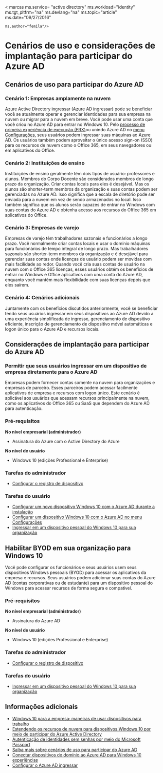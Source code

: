 <properties
    pageTitle="Cenários de uso e considerações de implantação para participar do Azure AD | Microsoft Azure"
    description="Explica como os administradores podem configurar participar do Azure AD para seus usuários finais (funcionários, alunos, outros usuários). Ele também aborda os cenários reais diferentes para usar o Azure AD ingressar."
    services="active-directory"
    documentationCenter=""
    authors="femila"
    manager="swadhwa"
    editor=""
    tags="azure-classic-portal"/>

< marcas ms.service= "active directory" ms.workload="identity" ms.tgt_pltfrm="na" ms.devlang="na" ms.topic="article" ms.date="09/27/2016"

    ms.author="femila"/>

# <a name="usage-scenarios-and-deployment-considerations-for-azure-ad-join"></a>Cenários de uso e considerações de implantação para participar do Azure AD

## <a name="usage-scenarios-for-azure-ad-join"></a>Cenários de uso para participar do Azure AD
### <a name="scenario-1-businesses-largely-in-the-cloud"></a>Cenário 1: Empresas amplamente na nuvem

Azure Active Directory ingressar (Azure AD ingressar) pode se beneficiar você se atualmente operar e gerenciar identidades para sua empresa na nuvem ou migrar para a nuvem em breve. Você pode usar uma conta que você criou no Azure AD para entrar no Windows 10. Pelo [processo de primeira experiência de execução (FRX)](active-directory-azureadjoin-user-frx.md)ou unindo Azure AD no [menu Configurações](active-directory-azureadjoin-user-upgrade.md), seus usuários podem ingressar suas máquinas ao Azure AD.  Os usuários também podem aproveitar o único acesso sign-on (SSO) para os recursos de nuvem como o Office 365, em seus navegadores ou em aplicativos do Office.

### <a name="scenario-2-educational-institutions"></a>Cenário 2: Instituições de ensino

Instituições de ensino geralmente têm dois tipos de usuário: professores e alunos. Membros do Corpo Docente são considerados membros de longo prazo da organização. Criar contas locais para eles é desejável. Mas os alunos são shorter-term membros da organização e suas contas podem ser gerenciadas no Azure AD. Isso significa que a escala de diretório pode ser enviada para a nuvem em vez de sendo armazenados no local. Isso também significa que os alunos serão capazes de entrar no Windows com suas contas do Azure AD e obtenha acesso aos recursos do Office 365 em aplicativos do Office.

### <a name="scenario-3-retail-businesses"></a>Cenário 3: Empresas de varejo

Empresas de varejo têm trabalhadores sazonais e funcionários a longo prazo. Você normalmente criar contas locais e usar o domínio máquinas para funcionários de tempo integral de longo prazo. Mas trabalhadores sazonais são shorter-term membros da organização e é desejável para gerenciar suas contas onde licenças de usuário podem ser movidas com mais facilidade ao redor. Quando você cria suas contas de usuário na nuvem com o Office 365 licenças, esses usuários obtém os benefícios de entrar no Windows e Office aplicativos com uma conta do Azure AD, enquanto você mantém mais flexibilidade com suas licenças depois que eles saírem.

### <a name="scenario-4-additional-scenarios"></a>Cenário 4: Cenários adicionais

Juntamente com os benefícios discutidos anteriormente, você se beneficiar tendo seus usuários ingressar em seus dispositivos ao Azure AD devido a uma experiência simplificada de ingresso, gerenciamento de dispositivo eficiente, inscrição de gerenciamento de dispositivo móvel automáticas e logon único para o Azure AD e recursos locais.  


## <a name="deployment-considerations-for-azure-ad-join"></a>Considerações de implantação para participar do Azure AD

### <a name="enable-your-users-to-join-a-company-owned-device-directly-to-azure-ad"></a>Permitir que seus usuários ingressar em um dispositivo de empresa diretamente para o Azure AD


Empresas podem fornecer contas somente na nuvem para organizações e empresas de parceiro. Esses parceiros podem acessar facilmente aplicativos de empresa e recursos com logon único. Este cenário é aplicável aos usuários que acessam recursos principalmente na nuvem, como os aplicativos do Office 365 ou SaaS que dependem do Azure AD para autenticação.

### <a name="prerequisites"></a>Pré-requisitos
**No nível empresarial (administrador)**

*   Assinatura do Azure com o Active Directory do Azure  

**No nível de usuário**

*   Windows 10 (edições Professional e Enterprise)

### <a name="administrator-tasks"></a>Tarefas do administrador
* [Configurar o registro de dispositivo](active-directory-azureadjoin-setup.md)

### <a name="user-tasks"></a>Tarefas do usuário
* [Configurar um novo dispositivo Windows 10 com o Azure AD durante a instalação](active-directory-azureadjoin-user-frx.md)
* [Configurar um dispositivo Windows 10 com o Azure AD no menu Configurações](active-directory-azureadjoin-user-upgrade.md)
* [Ingressar em um dispositivo pessoal do Windows 10 para sua organização](active-directory-azureadjoin-personal-device.md)



## <a name="enable-byod-in-your-organization-for-windows-10"></a>Habilitar BYOD em sua organização para Windows 10
Você pode configurar os funcionários e seus usuários usem seus dispositivos Windows pessoais (BYOD) para acessar os aplicativos da empresa e recursos. Seus usuários podem adicionar suas contas do Azure AD (contas corporativas ou de estudante) para um dispositivo pessoal do Windows para acessar recursos de forma segura e compatível.

### <a name="prerequisites"></a>Pré-requisitos
**No nível empresarial (administrador)**

*   Assinatura do Azure AD

**No nível de usuário**

*   Windows 10 (edições Professional e Enterprise)


### <a name="administrator-tasks"></a>Tarefas do administrador

* [Configurar o registro de dispositivo](active-directory-azureadjoin-setup.md)

### <a name="user-tasks"></a>Tarefas do usuário
* [Ingressar em um dispositivo pessoal do Windows 10 para sua organização](active-directory-azureadjoin-personal-device.md)


## <a name="additional-information"></a>Informações adicionais
* [Windows 10 para a empresa: maneiras de usar dispositivos para trabalho](active-directory-azureadjoin-windows10-devices-overview.md)
* [Estendendo os recursos de nuvem para dispositivos Windows 10 por meio de participar do Azure Active Directory](active-directory-azureadjoin-user-upgrade.md)
* [Autenticação de identidades sem senhas por meio do Microsoft Passport](active-directory-azureadjoin-passport.md)
* [Saiba mais sobre cenários de uso para participar do Azure AD](active-directory-azureadjoin-deployment-aadjoindirect.md)
* [Conectar dispositivos de domínio ao Azure AD para Windows 10 experiências](active-directory-azureadjoin-devices-group-policy.md)
* [Configurar o Azure AD ingressar](active-directory-azureadjoin-setup.md)
